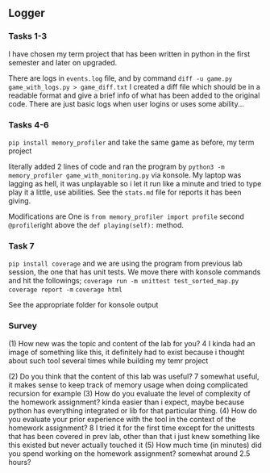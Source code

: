 ## Logger

### Tasks 1-3
I have chosen my term project that has been written in python in the first semester and later on upgraded.

There are logs in `events.log` file, and by command `diff -u game.py game_with_logs.py > game_diff.txt` I created a diff file which should be in a readable format and give a brief info of what has been added to the original code. There are just basic logs when user logins or uses some ability...

### Tasks 4-6
`pip install memory_profiler` and take the same game as before, my term project

literally added 2 lines of code and ran the program by `python3 -m memory_profiler game_with_monitoring.py` via konsole. My laptop was lagging as hell, it was unplayable so i let it run like a minute and tried to type play it a little, use abilities. See the `stats.md` file for reports it has been giving.

Modifications are
One is `from memory_profiler import profile`
second `@profile`right above the `def playing(self):` method.


### Task 7
`pip install coverage` and we are using the program from previous lab session, the one that has unit tests. We move there with konsole commands and hit the followings;
`coverage run -m unittest test_sorted_map.py`
`coverage report -m`
`coverage html`

See the appropriate folder for konsole output


### Survey
(1) How new was the topic and content of the lab for you?
     4 I kinda had an image of something like this, it definitely had to exist because i thought about such tool several times while building my temr project

(2) Do you think that the content of this lab was useful?
     7 somewhat useful, it makes sense to keep track of memory usage when doing complicated recursion for example
(3) How do you evaluate the level of complexity of the homework assignment?
    kinda easier than i expect, maybe because python has everything integrated or lib for that particular thing.
(4) How do you evaluate your prior experience with the tool in the context of the homework assignment?
    8 I tried it for the first time except for the unittests that has been covered in prev lab, other than that i just knew something like this existed but never actually touched it
(5) How much time (in minutes) did you spend working on the homework assignment?
    somewhat around 2.5 hours?
